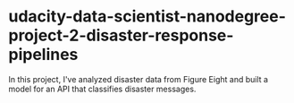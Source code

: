 # udacity-data-scientist-nanodegree-project-2-disaster-response-pipelines
In this project, I've analyzed disaster data from Figure Eight and built a model for an API that classifies disaster messages.
